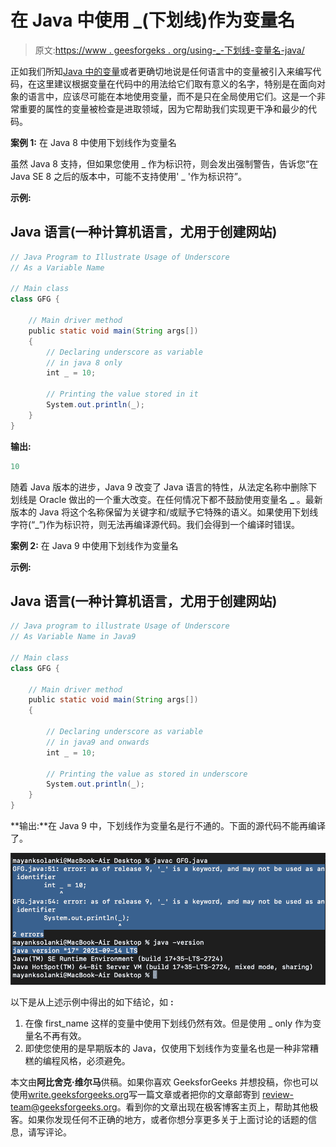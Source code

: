 # 在 Java 中使用 _(下划线)作为变量名

> 原文:[https://www . geesforgeks . org/using-_-下划线-变量名-java/](https://www.geeksforgeeks.org/using-_-underscore-variable-name-java/)

正如我们所知[Java 中的变量](https://www.geeksforgeeks.org/variables-in-java/)或者更确切地说是任何语言中的变量被引入来编写代码，在这里建议根据变量在代码中的用法给它们取有意义的名字，特别是在面向对象的语言中，应该尽可能在本地使用变量，而不是只在全局使用它们。这是一个非常重要的属性的变量被检查是进取领域，因为它帮助我们实现更干净和最少的代码。

**案例 1:** 在 Java 8 中使用下划线作为变量名

虽然 Java 8 支持，但如果您使用 _ 作为标识符，则会发出强制警告，告诉您“在 Java SE 8 之后的版本中，可能不支持使用' _ '作为标识符”。

**示例:**

## Java 语言(一种计算机语言，尤用于创建网站)

```java
// Java Program to Illustrate Usage of Underscore
// As a Variable Name

// Main class
class GFG {

    // Main driver method
    public static void main(String args[])
    {
        // Declaring underscore as variable
        // in java 8 only
        int _ = 10;

        // Printing the value stored in it
        System.out.println(_);
    }
}
```

**输出:**

```java
10
```

随着 Java 版本的进步，Java 9 改变了 Java 语言的特性，从法定名称中删除下划线是 Oracle 做出的一个重大改变。在任何情况下都不鼓励使用变量名 **_** 。最新版本的 Java 将这个名称保留为关键字和/或赋予它特殊的语义。如果使用下划线字符(“_”)作为标识符，则无法再编译源代码。我们会得到一个编译时错误。

**案例 2:** 在 Java 9 中使用下划线作为变量名

**示例:**

## Java 语言(一种计算机语言，尤用于创建网站)

```java
// Java program to illustrate Usage of Underscore
// As Variable Name in Java9

// Main class
class GFG {

    // Main driver method
    public static void main(String args[])
    {

        // Declaring underscore as variable
        // in java9 and onwards
        int _ = 10;

        // Printing the value as stored in underscore
        System.out.println(_);
    }
}
```

**输出:**在 Java 9 中，下划线作为变量名是行不通的。下面的源代码不能再编译了。

![](img/aeb9e88213ab581fddf6b5189de384e1.png)

以下是从上述示例中得出的如下结论，如 **:**

1.  在像 first_name 这样的变量中使用下划线仍然有效。但是使用 _ only 作为变量名不再有效。
2.  即使您使用的是早期版本的 Java，仅使用下划线作为变量名也是一种非常糟糕的编程风格，必须避免。

本文由**阿比舍克·维尔马**供稿。如果你喜欢 GeeksforGeeks 并想投稿，你也可以使用[write.geeksforgeeks.org](http://www.write.geeksforgeeks.org)写一篇文章或者把你的文章邮寄到 review-team@geeksforgeeks.org。看到你的文章出现在极客博客主页上，帮助其他极客。如果你发现任何不正确的地方，或者你想分享更多关于上面讨论的话题的信息，请写评论。